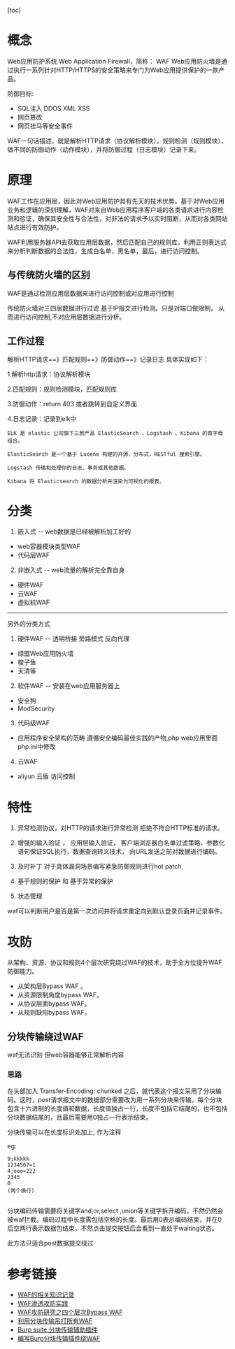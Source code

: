 [toc]

# 概念

Web应用防护系统 Web Application Firewall，简称： WAF
Web应用防火墙是通过执行一系列针对HTTP/HTTPS的安全策略来专门为Web应用提供保护的一款产品。

防御目标:
+ SQL注入  DDOS  XML  XSS
+ 网页篡改
+ 网页挂马等安全事件 

WAF一句话描述，就是解析HTTP请求（协议解析模块），规则检测（规则模块），做不同的防御动作（动作模块），并将防御过程（日志模块）记录下来。



# 原理 

WAF工作在应用层，因此对Web应用防护具有先天的技术优势。基于对Web应用业务和逻辑的深刻理解，WAF对来自Web应用程序客户端的各类请求进行内容检测和验证，确保其安全性与合法性，对非法的请求予以实时阻断，从而对各类网站站点进行有效防护。

WAF利用服务器API去获取应用层数据，然后匹配自己的规则库，利用正则表达式来分析判断数据的合法性，生成白名单，黑名单，最后，进行访问控制。


## 与传统防火墙的区别 

WAF是通过检测应用层数据来进行访问控制或对应用进行控制 

传统防火墙对三四层数据进行过滤 基于IP报文进行检测。只是对端口做限制， 从而进行访问控制,不对应用层数据进行分析。

## 工作过程 


解析HTTP请求==》匹配规则==》防御动作==》记录日志 
具体实现如下：

1.解析http请求：协议解析模块

2.匹配规则：规则检测模块，匹配规则库

3.防御动作：return 403 或者跳转到自定义界面

4.日志记录：记录到elk中

```
ELK 是 elastic 公司旗下三款产品 ElasticSearch 、Logstash 、Kibana 的首字母组合。

ElasticSearch 是一个基于 Lucene 构建的开源，分布式，RESTful 搜索引擎。

Logstash 传输和处理你的日志、事务或其他数据。

Kibana 将 Elasticsearch 的数据分析并渲染为可视化的报表。
```


# 分类 



1. 嵌入式 -- web数据是已经被解析加工好的

+ web容器模块类型WAF
+ 代码层WAF 

2. 非嵌入式 -- web流量的解析完全靠自身

+ 硬件WAF
+ 云WAF
+ 虚拟机WAF

---  

另外的分类方式 

1. 硬件WAF  -- 透明桥接  旁路模式  反向代理  
+  绿盟Web应用防火墙
+  梭子鱼
+  天清等

2. 软件WAF -- 安装在web应用服务器上 
+ 安全狗
+ ModSecurity  

3. 代码级WAF
+  应用程序安全架构的范畴  遵循安全编码最佳实践的产物,php web应用里面 php.ini中修改 

4. 云WAF  

+ aliyun 云盾  访问控制 

#  特性 

1. 异常检测协议，对HTTP的请求进行异常检测 拒绝不符合HTTP标准的请求。
2. 增强的输入验证 ， 应用层输入验证， 客户端浏览器白名单过滤策略，参数化语句保证SQL执行，数据查询转义技术， 向URL发送之前对数据进行编码。

3. 及时补丁 对于具体漏洞场景编写紧急防御规则进行hot patch.
4. 基于规则的保护 和 基于异常的保护 
5. 状态管理 

waf可以判断用户是否是第一次访问并将请求重定向到默认登录页面并记录事件。  

#  攻防

从架构、资源、协议和规则4个层次研究绕过WAF的技术，助于全方位提升WAF防御能力。

+ 从架构层Bypass WAF 。
+ 从资源限制角度bypass WAF。
+ 从协议层面bypass WAF。
+ 从规则缺陷bypass WAF。


##  分块传输绕过WAF 


waf无法识别 但web容器能够正常解析内容

### 思路

在头部加入 Transfer-Encoding: chunked 之后，就代表这个报文采用了分块编码。这时，*post*请求报文中的数据部分需要改为用一系列分块来传输。每个分块包含十六进制的长度值和数据，长度值独占一行，长度不包括它结尾的，也不包括分块数据结尾的，且最后需要用0独占一行表示结束。

分块传输可以在长度标识处加上; 作为注释 

eg:
```
9;kkkkk
1234567=1
4;ooo=222
2345
0
(两个换行)


```

分块编码传输需要将关键字and,or,select ,union等关键字拆开编码，不然仍然会被waf拦截。编码过程中长度需包括空格的长度。最后用0表示编码结束，并在0后空两行表示数据包结束，不然点击提交按钮后会看到一直处于waiting状态。

此方法只适合post数据提交绕过  




# 参考链接

+ [WAF的相关知识记录](https://ixyzero.com/blog/archives/3079.html)
+ [WAF渗透攻防实践](http://www.arkteam.net/?p=3025)
+ [WAF攻防研究之四个层次Bypass WAF](https://xz.aliyun.com/t/15)
+ [利用分块传输吊打所有WAF](https://www.anquanke.com/post/id/169738)
+ [Burp suite 分块传输辅助插件](https://github.com/c0ny1/chunked-coding-converter)
+ [编写Burp分块传输插件绕WAF](https://mp.weixin.qq.com/s?__biz=Mzg3NjA4MTQ1NQ==&mid=2247483787&idx=1&sn=54c33727696f8ee6d67f997acc11ab89&chksm=cf36f9cbf84170dd7da9b48b3365fb05d7ccec6bdeff480d0c38962f712e400a40b2b38dc467&token=360242838&lang=zh_CN#rd)